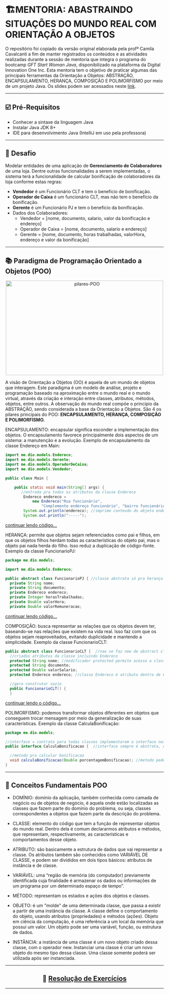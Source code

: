 # 🏗️MENTORIA: ABASTRAINDO SITUAÇÕES DO MUNDO REAL COM ORIENTAÇÃO A OBJETOS

O repositório foi copiado da versão original elaborada pela profª Camila Cavalcanti a fim de manter registrados os conteúdos e as atividades realizadas durante a sessão de mentoria que integra o programa do bootcamp _GFT Start Woman Java_, disponibilizado na plataforma da Digital Innovation One Inc. Esta mentoria tem o objetivo de praticar algumas das principais ferramentas da Orientação a Objetos: ABSTRAÇÃO, ENCAPSULAMENTO, HERANÇA, COMPOSIÇÃO E POLIMORFISMO por meio de um projeto Java. Os slides podem ser acessados neste [link](https://docs.google.com/presentation/d/1fjYpumCvVVNZQgwf-FeCvUR2ADNLnnCD/edit?usp=sharing&ouid=107351545544725249935&rtpof=true&sd=true).  

---

## ☑️ Pré-Requisitos  
* Conhecer a sintaxe da linguagem Java  
* Instalar Java JDK 8+  
* IDE para desenvolvimento Java (IntelliJ em uso pela professora)  

---  
    
## 🎯 Desafio
Modelar entidades de uma aplicação de <strong>Gerenciamento de Colaboradores</strong> de uma loja. Dentre outras funcionalidades a serem implementadas, o sistema terá a funcionalidade de calcular bonificação de colaboradores da loja conforme estas regras:  
- **Vendedor** é um Funcionário CLT e tem o benefício de bonificação.  
- **Operador de Caixa** é um funcionário CLT, mas não tem o benefício da bonificação.  
- **Gerente** é um Funcionário PJ e tem o benefício da bonificação.  
- Dados dos Colaboradores:  
    * Vendedor = [nome, documento, salario, valor da bonificação e endereço]  
    * Operador de Caixa = [nome, documento, salario e endereço]  
    * Gerente = [nome, documento, horas trabalhadas, valorHora, endereço e valor da bonificação]  
        
----

## 📚 Paradigma de Programação Orientado a Objetos (POO)      
<p align="center">
<img src="https://materiais.imd.ufrn.br/materialV2/assets/imagens/programacao-orientada-a-objetos/prog_orient_a_obj_01_f04_l.jpg" width="500" height="300" alt="pilares-POO">
</p>

A visão de Orientação a Objetos (OO) é aquela de um mundo de objetos que interagem. Este paradigma é um modelo de análise, projeto e programação baseado na aproximação entre o mundo real e o mundo virtual, através da criação e interação entre classes, atributos, métodos, objetos, entre outros. A observação do mundo real compõe o princípio da ABSTRAÇÃO, sendo considerada a base da Orientação a Objetos. São 4 os pilares principais do POO: **ENCAPSULAMENTO, HERANÇA, COMPOSIÇÃO E POLIMORFISMO.**

ENCAPSULAMENTO: encapsular significa esconder a implementação dos objetos. O encapsulamento favorece principalmente dois aspectos de um sistema: a manutenção e a evolução. Exemplo de encapsulamento da classe Endereço em Main:
``` java
import me.dio.models.Endereco;
import me.dio.models.Gerente;
import me.dio.models.OperadorDeCaixa;
import me.dio.models.Vendedor;

public class Main {

    public static void main(String[] args) {
       //entrada pra todos os atributos da classe Endereco
        Endereco endereco =
            new Endereco("Rua funcionário",
                "Complemento endereço funcionário", "bairro funcionário");
        System.out.println(endereco); //imprime conteudo do objeto endereco
        System.out.println("-----");
```
[continuar lendo código...](https://github.com/rosacarla/Mentoria-GFT-orientacao-a-objetos-Java/blob/master/src/me/dio/Main.java)  

HERANÇA: permite que objetos sejam referenciados como pai e filhos, em que os objetos filhos herdam todas as características do objeto pai, mas o objeto pai nada herda do filho. Isso reduz a duplicação de código-fonte. Exemplo da classe FuncionarioPJ:

``` java
package me.dio.models;

import me.dio.models.Endereco;

public abstract class FuncionarioPJ { //classe abstrata só pra herança de classe Gerente
  private String nome;
  private String documento;
  private Endereco endereco;
  private Integer horasTrabalhadas;
  private Double valorHora;
  private Double valorRemuneracao; 
```
[continuar lendo código...](https://github.com/rosacarla/Mentoria-GFT-orientacao-a-objetos-Java/blob/master/src/me/dio/models/FuncionarioPJ.java)
    
COMPOSIÇÃO: busca representar as relações que os objetos devem ter, baseando-se nas relações que existem na vida real. Isso faz com que os objetos sejam reaproveitados, evitando duplicidade e mantendo a simplicidade. Exemplo da classe FuncionarioCLT:
``` java
public abstract class FuncionarioCLT {  //nao se faz new de abstract class; dá erro de compilação
  //criados atributos da classe incluindo Endereco
  protected String nome; //modificador protected permite acesso a classes filhas e proíbe a qualquer outro acesso ext.
  protected String documento;
  protected Double valorSalario;
  protected Endereco endereco; //classe Endereco é atributo dentro de FuncionarioCLT, caracteriza Composição

  //gera construtor vazio
  public FuncionarioCLT() {
  }
```
[continuar lendo o código...](https://github.com/rosacarla/Mentoria-GFT-orientacao-a-objetos-Java/blob/master/src/me/dio/models/FuncionarioCLT.java)  

POLIMORFISMO: podemos transformar objetos diferentes em objetos que conseguem trocar mensagem por meio da generalização de suas características. Exemplo da classe CalculaBonificação: 

``` java
package me.dio.models;

//interface = contrato para todas classes implementarem a interface nesse tipo de calculo
public interface CalculaBonificacao {  //interface sempre é abstrata, caracteriza polimorfismo

  //metodo pra calcular bonificacao
  void calculaBonificacao(Double porcentagemBonificacao); //metodo pede porcentagem pra calculo
}
```

---  

## 🔡 Conceitos Fundamentais POO

* DOMÍNIO: domínio da aplicação, também conhecida como camada de negócio ou de objetos de negócio, é aquela onde estão localizadas as classes que fazem parte do domínio do problema, ou seja, classes correspondentes a objetos que fazem parte da descrição do problema.

* CLASSE: elemento do código que tem a função de representar objetos do mundo real. Dentro dela é comum declararmos atributos e métodos, que representam, respectivamente, as características e comportamentos desse objeto.

* ATRIBUTO: são basicamente a estrutura de dados que vai representar a classe. Os atributos também são conhecidos como VARIÁVEL DE CLASSE, e podem ser divididos em dois tipos básicos: atributos de instância e de classe.

* VARIÁVEL: uma “região de memória (do computador) previamente identificada cuja finalidade é armazenar os dados ou informações de um programa por um determinado espaço de tempo”.

* MÉTODO: representam os estados e ações dos objetos e classes.

* OBJETO: é um "molde" de uma determinada classe, que passa a existir a partir de uma instância da classe. A classe define o comportamento do objeto, usando atributos (propriedades) e métodos (ações). Objeto em ciência da computação, é uma referência a um local da memória que possui um valor. Um objeto pode ser uma variável, função, ou estrutura de dados.

* INSTÂNCIA: a instância de uma classe é um novo objeto criado dessa classe, com o operador new. Instanciar uma classe é criar um novo objeto do mesmo tipo dessa classe. Uma classe somente poderá ser utilizada após ser instanciada.

---  

<h2 align="center">📝 <a href="https://github.com/rosacarla/Mentoria-GFT-orientacao-a-objetos-Java/tree/master/java-classes-poo/src/dio/com/java">Resolução de Exercícios</a></h2>

---
